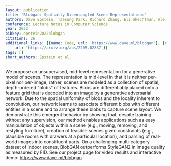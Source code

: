 ```yaml
---
layout: publication
title: 'Blobgan: Spatially Disentangled Scene Representations'
authors: Dave Epstein, Taesung Park, Richard Zhang, Eli Shechtman, Alexei A. Efros
conference: Lecture Notes in Computer Science
year: 2022
bibkey: epstein2022blobgan
citations: 26
additional_links: [{name: Code, url: 'https://www.dave.ml/blobgan'}, {name: Paper,
    url: 'https://arxiv.org/abs/2205.02837'}]
tags: []
short_authors: Epstein et al.
---
```

We propose an unsupervised, mid-level representation for a generative model
of scenes. The representation is mid-level in that it is neither per-pixel nor
per-image; rather, scenes are modeled as a collection of spatial, depth-ordered
"blobs" of features. Blobs are differentiably placed onto a feature grid that
is decoded into an image by a generative adversarial network. Due to the
spatial uniformity of blobs and the locality inherent to convolution, our
network learns to associate different blobs with different entities in a scene
and to arrange these blobs to capture scene layout. We demonstrate this
emergent behavior by showing that, despite training without any supervision,
our method enables applications such as easy manipulation of objects within a
scene (e.g., moving, removing, and restyling furniture), creation of feasible
scenes given constraints (e.g., plausible rooms with drawers at a particular
location), and parsing of real-world images into constituent parts. On a
challenging multi-category dataset of indoor scenes, BlobGAN outperforms
StyleGAN2 in image quality as measured by FID. See our project page for video
results and interactive demo: https://www.dave.ml/blobgan